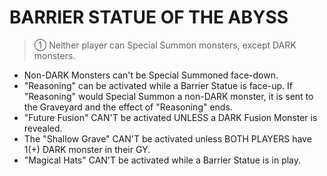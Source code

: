 # BARRIER STATUE OF THE ABYSS

> ① Neither player can Special Summon monsters, except DARK monsters.

*   Non-DARK Monsters can't be Special Summoned face-down.
*   "Reasoning" can be activated while a Barrier Statue is face-up. If "Reasoning" would Special Summon a non-DARK monster, it is sent to the Graveyard and the effect of "Reasoning" ends.
*   "Future Fusion" CAN'T be activated UNLESS a DARK Fusion Monster is revealed.
*   The "Shallow Grave" CAN'T be activated unless BOTH PLAYERS have 1(+) DARK monster in their GY.
*   "Magical Hats" CAN'T be activated while a Barrier Statue is in play.

